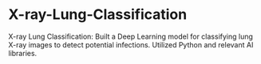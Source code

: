 # X-ray-Lung-Classification
X-ray Lung Classification: Built a Deep Learning model for classifying lung X-ray images to detect potential infections. Utilized Python and relevant AI libraries.
